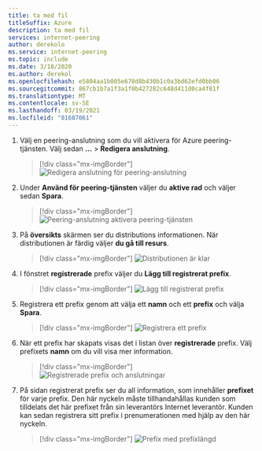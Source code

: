 ```yaml
---
title: ta med fil
titleSuffix: Azure
description: ta med fil
services: internet-peering
author: derekolo
ms.service: internet-peering
ms.topic: include
ms.date: 3/18/2020
ms.author: derekol
ms.openlocfilehash: e5804aa1b005e670d8b430b1c0a3bd62efd0bb06
ms.sourcegitcommit: 867cb1b7a1f3a1f0b427282c648d411d0ca4f81f
ms.translationtype: MT
ms.contentlocale: sv-SE
ms.lasthandoff: 03/19/2021
ms.locfileid: "81687061"
---
```

1. Välj en peering-anslutning som du vill aktivera för Azure peering-tjänsten. Välj sedan **...**  >  **Redigera anslutning**.
    > [!div class="mx-imgBorder"]
    > ![Redigera anslutning för peering-anslutning](../media/setup-direct-modify-editconnection.png)
1. Under **Använd för peering-tjänsten** väljer du **aktive rad** och väljer sedan **Spara**.
    > [!div class="mx-imgBorder"]
    > ![Peering-anslutning aktivera peering-tjänsten](../media/setup-direct-modify-editconnectionsettings-peering-service.png)
1. På **översikts** skärmen ser du distributions informationen. När distributionen är färdig väljer **du gå till resurs**.
    > [!div class="mx-imgBorder"]
    > ![Distributionen är klar](../media/setup-direct-modify-overview-deployment-complete.png)

1. I fönstret **registrerade** prefix väljer du **Lägg till registrerat prefix**.
    > [!div class="mx-imgBorder"]
    > ![Lägg till registrerat prefix](../media/setup-direct-modify-add-registered-prefix.png)
1. Registrera ett prefix genom att välja ett **namn** och ett **prefix** och välja **Spara**.
    > [!div class="mx-imgBorder"]
    >  ![Registrera ett prefix](../media/setup-direct-modify-register-a-prefix.png) 

1. När ett prefix har skapats visas det i listan över **registrerade** prefix. Välj prefixets **namn** om du vill visa mer information.
    > [!div class="mx-imgBorder"]
    > ![Registrerade prefix och anslutningar](../media/setup-direct-modify-registered-prefixes.png)
1. På sidan registrerat prefix ser du all information, som innehåller **prefixet** för varje prefix. Den här nyckeln måste tillhandahållas kunden som tilldelats det här prefixet från sin leverantörs Internet leverantör. Kunden kan sedan registrera sitt prefix i prenumerationen med hjälp av den här nyckeln.
    > [!div class="mx-imgBorder"]
    > ![Prefix med prefixlängd](../media/setup-direct-modify-registered-prefix-detail.png)